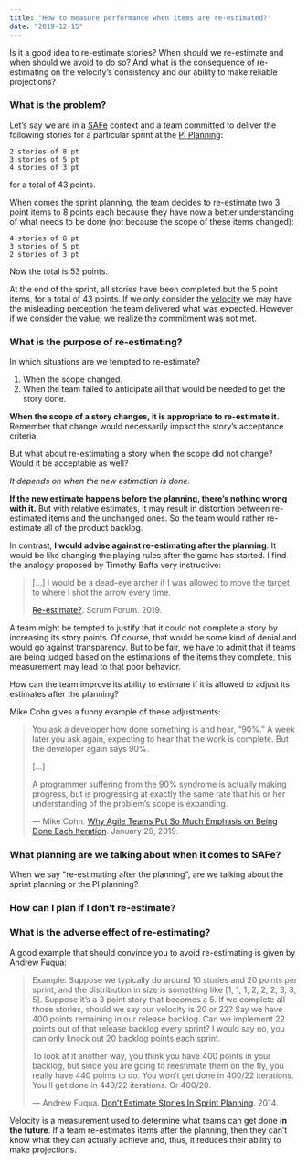 ```yaml
---
title: "How to measure performance when items are re-estimated?"
date: "2019-12-15"
---
```

Is it a good idea to re-estimate stories? When should we re-estimate and when should we avoid to do so? And what is the consequence of re-estimating on the velocity’s consistency and our ability to make reliable projections?<!-- end -->

### What is the problem?

Let’s say we are in a [SAFe](https://www.scaledagileframework.com/program-increment/) context and a team committed to deliver the following stories for a particular sprint at the [PI Planning](https://www.scaledagileframework.com/PI-planning/):

    2 stories of 8 pt
    3 stories of 5 pt
    4 stories of 3 pt

for a total of 43 points.

When comes the sprint planning, the team decides to re-estimate two 3 point items to 8 points each because they have now a better understanding of what needs to be done (not because the scope of these items changed):

    4 stories of 8 pt
    3 stories of 5 pt
    2 stories of 3 pt

Now the total is 53 points.

At the end of the sprint, all stories have been completed but the 5 point items, for a total of 43 points. If we only consider the [velocity](/definitions#velocity) we may have the misleading perception the team delivered what was expected. However if we consider the value, we realize the commitment was not met.

### What is the purpose of re-estimating?

In which situations are we tempted to re-estimate?

1. When the scope changed.
2. When the team failed to anticipate all that would be needed to get the story done.

**When the scope of a story changes, it is appropriate to re-estimate it.** Remember that change would necessarily impact the story’s acceptance criteria.

But what about re-estimating a story when the scope did not change? Would it be acceptable as well?

*It depends on when the new estimation is done.*

**If the new estimate happens before the planning, there’s nothing wrong with it.** But with relative estimates, it may result in distortion between re-estimated items and the unchanged ones. So the team would rather re-estimate all of the product backlog.

In contrast, **I would advise against re-estimating after the planning**. It would be like changing the playing rules after the game has started. I find the analogy proposed by Timothy Baffa very instructive:

> [...] I would be a dead-eye archer if I was allowed to move the target to where I shot the arrow every time.
> 
> [Re-estimate?](https://www.scrum.org/forum/scrum-forum/32814/re-estimate). Scrum Forum. 2019.

A team might be tempted to justify that it could not complete a story by increasing its story points. Of course, that would be some kind of denial and would go against transparency. But to be fair, we have to admit that if teams are being judged based on the estimations of the items they complete, this measurement may lead to that poor behavior. 

How can the team improve its ability to estimate if it is allowed to adjust its estimates after the planning?

Mike Cohn gives a funny example of these adjustments:

> You ask a developer how done something is and hear, “90%.” A week later you ask again, expecting to hear that the work is complete. But the developer again says 90%.
> 
> [...]
> 
> A programmer suffering from the 90% syndrome is actually making progress, but is progressing at exactly the same rate that his or her understanding of the problem’s scope is expanding.
> 
> — Mike Cohn. [Why Agile Teams Put So Much Emphasis on Being Done Each Iteration](https://www.mountaingoatsoftware.com/blog/why-agile-teams-put-so-much-emphasis-on-being-done-each-iteration). January 29, 2019.

### What planning are we talking about when it comes to SAFe?

When we say "re-estimating after the planning", are we talking about the sprint planning or the PI planning?

### How can I plan if I don’t re-estimate?

### What is the adverse effect of re-estimating?

A good example that should convince you to avoid re-estimating is given by Andrew Fuqua:

> Example: Suppose we typically do around 10 stories and 20 points per sprint, and the distribution in size is something like [1, 1, 1, 2, 2, 2, 3, 3, 5]. Suppose it’s a 3 point story that becomes a 5. If we complete all those stories, should we say our velocity is 20 or 22? Say we have 400 points remaining in our release backlog. Can we implement 22 points out of that release backlog every sprint? I would say no, you can only knock out 20 backlog points each sprint.
>
> To look at it another way, you think you have 400 points in your backlog, but since you are going to reestimate them on the fly, you really have 440 points to do. You won’t get done in 400/22 iterations. You’ll get done in 440/22 iterations. Or 400/20.
>
> — Andrew Fuqua. [Don’t Estimate Stories In Sprint Planning](https://www.leadingagile.com/2014/09/dont-estimate-stories-sprint-planning/). 2014.

Velocity is a measurement used to determine what teams can get done **in the future**. If a team re-estimates items after the planning, then they can’t know what they can actually achieve and, thus, it reduces their ability to make projections.
